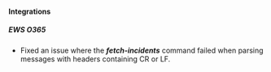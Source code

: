 
#### Integrations

##### EWS O365

- Fixed an issue where the ***fetch-incidents*** command failed when parsing messages with headers containing CR or LF.